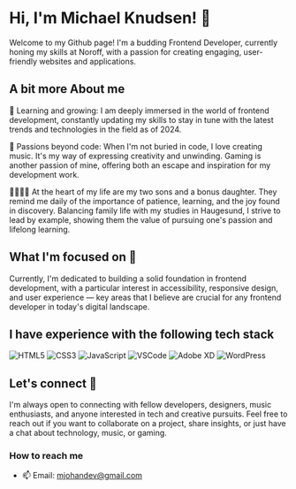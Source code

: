 # Hi, I'm Michael Knudsen! 👋

Welcome to my Github page! I'm a budding Frontend Developer, currently honing my skills at Noroff, with a passion for creating engaging, user-friendly websites and applications.

## A bit more About me

🌱 Learning and growing: I am deeply immersed in the world of frontend development, constantly updating my skills to stay in tune with the latest trends and technologies in the field as of 2024.

🎵 Passions beyond code: When I'm not buried in code, I love creating music. It's my way of expressing creativity and unwinding. Gaming is another passion of mine, offering both an escape and inspiration for my development work.

👨‍👩‍👧‍👦 At the heart of my life are my two sons and a bonus daughter. They remind me daily of the importance of patience, learning, and the joy found in discovery. Balancing family life with my studies in Haugesund, I strive to lead by example, showing them the value of pursuing one's passion and lifelong learning.

## What I'm focused on 🔎

Currently, I'm dedicated to building a solid foundation in frontend development, with a particular interest in accessibility, responsive design, and user experience — key areas that I believe are crucial for any frontend developer in today's digital landscape.

## I have experience with the following tech stack

<p>
  <p>
  <img alt="HTML5" src="https://img.shields.io/badge/HTML5-E34F26?style=flat-square&logo=html5&logoColor=white" />
  <img alt="CSS3" src="https://img.shields.io/badge/CSS3-1572B6?style=flat-square&logo=css3&logoColor=white" />
  <img alt="JavaScript" src="https://img.shields.io/badge/JavaScript-F7DF1E?style=flat-square&logo=javascript&logoColor=black" />
  <img alt="VSCode" src="https://img.shields.io/badge/VSCode-007ACC?style=flat-square&logo=visual-studio-code&logoColor=white" />
  <img alt="Adobe XD" src="https://img.shields.io/badge/Adobe%20XD-FF61F6?style=flat-square&logo=adobexd&logoColor=white" />
  <img alt="WordPress" src="https://img.shields.io/badge/WordPress-21759B?style=flat-square&logo=wordpress&logoColor=white" />
</p>

## Let's connect 🤝

I'm always open to connecting with fellow developers, designers, music enthusiasts, and anyone interested in tech and creative pursuits. Feel free to reach out if you want to collaborate on a project, share insights, or just have a chat about technology, music, or gaming.

### How to reach me

- 📫 Email: mjohandev@gmail.com
